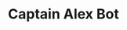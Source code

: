 ---
layout: '@/templates/BasePost.astro'
title: Captain Alex Bot
description: My Discord Bot
pubDate: 2022-01-25T00:00:00Z
imgSrc: '/assets/images/discLogo.png'
imgAlt: 'Discord Bot Logo'
---